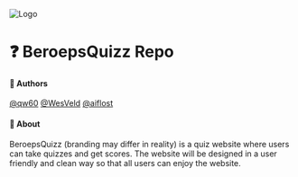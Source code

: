 
![Logo](https://i.ibb.co/jRKnyqH/Quizz-Project.png)



# ❓ BeroepsQuizz Repo

#### 👏 Authors

[@qw60](https://www.github.com/qw60)
[@WesVeld](https://www.github.com/WesVeld)
[@aiflost](https://www.github.com/aiflost)


#### 📄 About

BeroepsQuizz (branding may differ in reality) is a quiz website where users can take quizzes and get scores. The website will be designed in a user friendly and clean way so that all users can enjoy the website.

